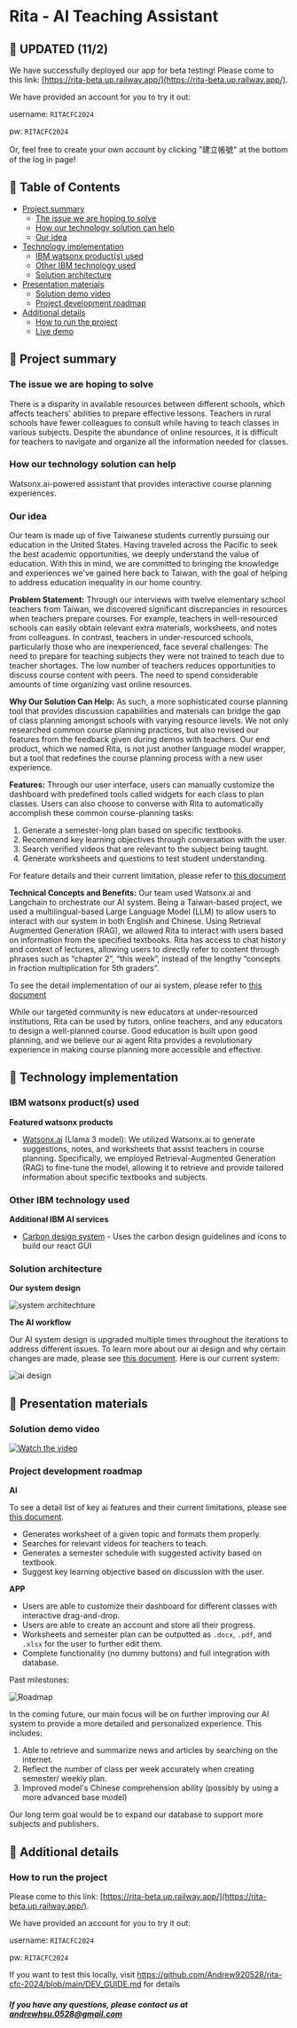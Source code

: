 # Rita - AI Teaching Assistant

## :star2: UPDATED (11/2)
We have successfully deployed our app for beta testing! Please come to this link: [https://rita-beta.up.railway.app/](https://rita-beta.up.railway.app/).

We have provided an account for you to try it out:

username: `RITACFC2024`

pw: `RITACFC2024`

Or, feel free to create your own account by clicking "建立帳號" at the bottom of the log in page!

## :purple_heart: Table of Contents
- [Project summary](#project-summary)
  - [The issue we are hoping to solve](#the-issue-we-are-hoping-to-solve)
  - [How our technology solution can help](#how-our-technology-solution-can-help)
  - [Our idea](#our-idea)
- [Technology implementation](#technology-implementation)
  - [IBM watsonx product(s) used](#ibm-watsonx-products-used)
  - [Other IBM technology used](#other-ibm-technology-used)
  - [Solution architecture](#solution-architecture)
- [Presentation materials](#presentation-materials)
  - [Solution demo video](#solution-demo-video)
  - [Project development roadmap](#project-development-roadmap)
- [Additional details](#additional-details)
  - [How to run the project](#how-to-run-the-project)
  - [Live demo](#live-demo)

## :purple_heart: Project summary

### The issue we are hoping to solve

There is a disparity in available resources between different schools, which affects teachers' abilities to prepare effective lessons. Teachers in rural schools have fewer colleagues to consult while having to teach classes in various subjects. Despite the abundance of online resources, it is difficult for teachers to navigate and organize all the information needed for classes.

### How our technology solution can help

Watsonx.ai-powered assistant that provides interactive course planning experiences.

### Our idea

Our team is made up of five Taiwanese students currently pursuing our education in the United States. Having traveled across the Pacific to seek the best academic opportunities, we deeply understand the value of education. With this in mind, we are committed to bringing the knowledge and experiences we've gained here back to Taiwan, with the goal of helping to address education inequality in our home country.

**Problem Statement:**
Through our interviews with twelve elementary school teachers from Taiwan, we discovered significant discrepancies in resources when teachers prepare courses. For example, teachers in well-resourced schools can easily obtain relevant extra materials, worksheets, and notes from colleagues. In contrast, teachers in under-resourced schools, particularly those who are inexperienced, face several challenges:
The need to prepare for teaching subjects they were not trained to teach due to teacher shortages.
The low number of teachers reduces opportunities to discuss course content with peers.
The need to spend considerable amounts of time organizing vast online resources.

**Why Our Solution Can Help:**
As such, a more sophisticated course planning tool that provides discussion capabilities and materials can bridge the gap of class planning amongst schools with varying resource levels. We not only researched common course planning practices, but also revised our features from the feedback given during demos with teachers. Our end product, which we named Rita, is not just another language model wrapper, but a tool that redefines the course planning process with a new user experience.

**Features:**
Through our user interface, users can manually customize the dashboard with predefined tools called widgets for each class to plan classes. Users can also choose to converse with Rita to automatically accomplish these common course-planning tasks:

1. Generate a semester-long plan based on specific textbooks.
2. Recommend key learning objectives through conversation with the user.
3. Search verified videos that are relevant to the subject being taught.
4. Generate worksheets and questions to test student understanding.

For feature details and their current limitation, please refer to [this document](https://docs.google.com/document/d/1FSf4swprNvd4V2dWTQ28K49oih-5wg9wwJxI-5eTkJk/edit?tab=t.0)

**Technical Concepts and Benefits:**
Our team used Watsonx.ai and Langchain to orchestrate our AI system. Being a Taiwan-based project, we used a multilingual-based Large Language Model (LLM) to allow users to interact with our system in both English and Chinese. Using Retrieval Augmented Generation (RAG), we allowed Rita to interact with users based on information from the specified textbooks. Rita has access to chat history and context of lectures, allowing users to directly refer to content through phrases such as “chapter 2”, “this week”, instead of the lengthy “concepts in fraction multiplication for 5th graders”. 

To see the detail implementation of our ai system, please refer to [this document](https://docs.google.com/document/d/1gaajXZ1rThH_nbuSNh4QiEwqpYV7OD_akKKs73_praM/edit?usp=sharing)

While our targeted community is new educators at under-resourced institutions, Rita can be used by tutors, online teachers, and any educators to design a well-planned course. Good education is built upon good planning, and we believe our ai agent Rita provides a revolutionary experience in making course planning more accessible and effective.

## :purple_heart: Technology implementation

### IBM watsonx product(s) used

**Featured watsonx products**

- [Watsonx.ai](https://www.ibm.com/products/watsonx-ai) (Llama 3 model): We utilized Watsonx.ai to generate suggestions, notes, and worksheets that assist teachers in course planning. Specifically, we employed Retrieval-Augmented Generation (RAG) to fine-tune the model, allowing it to retrieve and provide tailored information about specific textbooks and subjects.

### Other IBM technology used

**Additional IBM AI services**

- [Carbon design system](https://carbondesignsystem.com/) - Uses the carbon design guidelines and icons to build our react GUI

### Solution architecture

**Our system design**

![system architechture](https://drive.google.com/uc?id=1St1z9UefzqMw2v-Thacw2x1vpHBUm7I8)

**The AI workflow**

Our AI system design is upgraded multiple times throughout the iterations to address different issues. To learn more about our ai design and why certain changes are made, please see [this document](https://docs.google.com/document/d/1gaajXZ1rThH_nbuSNh4QiEwqpYV7OD_akKKs73_praM/edit?usp=sharing). Here is our current system:

![ai design](https://drive.google.com/uc?id=1aV1LpqEJ7zEysPh8ETP5eSh1OPPy9B8Y)



## :purple_heart: Presentation materials

### Solution demo video
[![Watch the video](https://img.youtube.com/vi/spGOiM32nGE/0.jpg)](https://www.youtube.com/watch?v=spGOiM32nGE)



### Project development roadmap

**AI**

To see a detail list of key ai features and their current limitations, please see [this document](https://docs.google.com/document/d/1FSf4swprNvd4V2dWTQ28K49oih-5wg9wwJxI-5eTkJk/edit?usp=drive_link).

- Generates worksheet of a given topic and formats them properly. 
- Searches for relevant videos for teachers to teach.
- Generates a semester schedule with suggested activity based on textbook.
- Suggest key learning objective based on discussion with the user.

**APP**

- Users are able to customize their dashboard for different classes with interactive drag-and-drop.
- Users are able to create an account and store all their progress.
- Worksheets and semester plan can be outputted as `.docx`, `.pdf`, and `.xlsx` for the user to further edit them.
- Complete functionality (no dummy buttons) and full integration with database.


Past milestones:

![Roadmap](https://drive.google.com/uc?id=1_91VqXKG8fYhD_dyW_BYGmodPPT2yQQB)

In the coming future, our main focus will be on further improving our AI system to provide a more detailed and personalized experience. This includes:

1. Able to retrieve and summarize news and articles by searching on the internet.
2. Reflect the number of class per week accurately when creating semester/ weekly plan.
3. Improved model's Chinese comprehension ability (possibly by using a more advanced base model)

Our long term goal would be to expand our database to support more subjects and publishers.




## :purple_heart: Additional details

### How to run the project

Please come to this link: [https://rita-beta.up.railway.app/](https://rita-beta.up.railway.app/).

We have provided an account for you to try it out:

username: `RITACFC2024`

pw: `RITACFC2024`

If you want to test this locally, visit https://github.com/Andrew920528/rita-cfc-2024/blob/main/DEV_GUIDE.md for details

##### If you have any questions, please contact us at *andrewhsu.0528@gmail.com*
